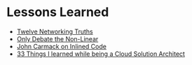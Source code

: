 # Lessons Learned

- [Twelve Networking Truths](https://www.ietf.org/rfc/rfc1925.txt)
- [Only Debate the Non-Linear](https://thelog.farm/2023/02/17/only-debate-the-non-linear/)
- [John Carmack on Inlined Code](http://number-none.com/blow/john_carmack_on_inlined_code.html)
- [33 Things I learned while being a Cloud Solution Architect](https://faun.pub/33-things-i-learned-while-being-a-cloud-solution-architect-def544b11b4c)